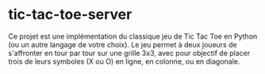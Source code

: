 # tic-tac-toe-server
Ce projet est une implémentation du classique jeu de Tic Tac Toe en Python (ou un autre langage de votre choix). Le jeu permet à deux joueurs de s'affronter en tour par tour sur une grille 3x3, avec pour objectif de placer trois de leurs symboles (X ou O) en ligne, en colonne, ou en diagonale.
